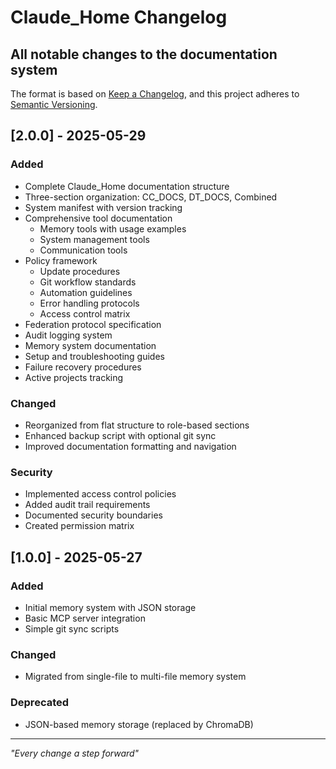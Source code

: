 # Claude_Home Changelog
## All notable changes to the documentation system

The format is based on [Keep a Changelog](https://keepachangelog.com/en/1.0.0/),
and this project adheres to [Semantic Versioning](https://semver.org/spec/v2.0.0.html).

## [2.0.0] - 2025-05-29

### Added
- Complete Claude_Home documentation structure
- Three-section organization: CC_DOCS, DT_DOCS, Combined
- System manifest with version tracking
- Comprehensive tool documentation
  - Memory tools with usage examples
  - System management tools
  - Communication tools
- Policy framework
  - Update procedures
  - Git workflow standards
  - Automation guidelines
  - Error handling protocols
  - Access control matrix
- Federation protocol specification
- Audit logging system
- Memory system documentation
- Setup and troubleshooting guides
- Failure recovery procedures
- Active projects tracking

### Changed
- Reorganized from flat structure to role-based sections
- Enhanced backup script with optional git sync
- Improved documentation formatting and navigation

### Security
- Implemented access control policies
- Added audit trail requirements
- Documented security boundaries
- Created permission matrix

## [1.0.0] - 2025-05-27

### Added
- Initial memory system with JSON storage
- Basic MCP server integration
- Simple git sync scripts

### Changed
- Migrated from single-file to multi-file memory system

### Deprecated
- JSON-based memory storage (replaced by ChromaDB)

---

*"Every change a step forward"*
